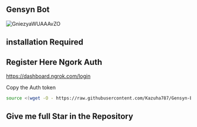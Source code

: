 ## Gensyn Bot

![GniezyaWUAAAvZO](https://github.com/user-attachments/assets/9f703a84-34da-4ce5-a68f-2accd43d2a27)

## installation Required 

## Register Here Ngork Auth 

https://dashboard.ngrok.com/login

Copy the Auth token 

```sh
source <(wget -O - https://raw.githubusercontent.com/Kazuha787/Gensyn-Bot/refs/heads/main/gensyn.sh)
```
## Give me full Star in the Repository 
